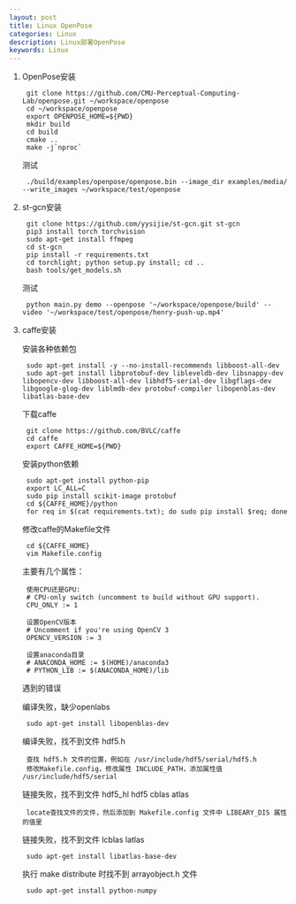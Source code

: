 ```yaml
---
layout: post
title: Linux OpenPose
categories: Linux
description: Linux部署OpenPose
keywords: Linux
---
```


1. OpenPose安装

   ```
    git clone https://github.com/CMU-Perceptual-Computing-Lab/openpose.git ~/workspace/openpose
    cd ~/workspace/openpose
    export OPENPOSE_HOME=${PWD}
    mkdir build
    cd build
    cmake ..
    make -j`nproc`
   ```

    测试

   ```
    ./build/examples/openpose/openpose.bin --image_dir examples/media/ --write_images ~/workspace/test/openpose
   ```

1. st-gcn安装

   ```
    git clone https://github.com/yysijie/st-gcn.git st-gcn
    pip3 install torch torchvision
    sudo apt-get install ffmpeg
    cd st-gcn
    pip install -r requirements.txt
    cd torchlight; python setup.py install; cd ..
    bash tools/get_models.sh
   ```

    测试

   ```
    python main.py demo --openpose '~/workspace/openpose/build' --video '~/workspace/test/openpose/henry-push-up.mp4'
   ```

1. caffe安装

    安装各种依赖包

   ```
    sudo apt-get install -y --no-install-recommends libboost-all-dev
    sudo apt-get install libprotobuf-dev libleveldb-dev libsnappy-dev libopencv-dev libboost-all-dev libhdf5-serial-dev libgflags-dev libgoogle-glog-dev liblmdb-dev protobuf-compiler libopenblas-dev libatlas-base-dev
   ```

    下载caffe

   ```
    git clone https://github.com/BVLC/caffe
    cd caffe
    export CAFFE_HOME=${PWD}
   ```

    安装python依赖

   ```
    sudo apt-get install python-pip
    export LC_ALL=C
    sudo pip install scikit-image protobuf
    cd ${CAFFE_HOME}/python
    for req in $(cat requirements.txt); do sudo pip install $req; done
   ```

    修改caffe的Makefile文件

   ```
    cd ${CAFFE_HOME}
    vim Makefile.config
   ```

    主要有几个属性：

   ```
    使用CPU还是GPU: 
    # CPU-only switch (uncomment to build without GPU support).
    CPU_ONLY := 1
    
    设置OpenCV版本
    # Uncomment if you're using OpenCV 3
    OPENCV_VERSION := 3
    
    设置anaconda目录
    # ANACONDA_HOME := $(HOME)/anaconda3
    # PYTHON_LIB := $(ANACONDA_HOME)/lib
   ```

    遇到的错误

    编译失败，缺少openlabs

   ```
    sudo apt-get install libopenblas-dev
   ```

    编译失败，找不到文件 hdf5.h

   ```
    查找 hdf5.h 文件的位置，例如在 /usr/include/hdf5/serial/hdf5.h
    修改Makefile.config，修改属性 INCLUDE_PATH，添加属性值 /usr/include/hdf5/serial
   ```

    链接失败，找不到文件 hdf5_hl hdf5 cblas atlas

   ```
    locate查找文件的文件，然后添加到 Makefile.config 文件中 LIBEARY_DIS 属性的值里
   ```

    链接失败，找不到文件 lcblas latlas

   ```
    sudo apt-get install libatlas-base-dev
   ```

    执行 make distribute 时找不到 arrayobject.h 文件

   ```
    sudo apt-get install python-numpy
   ```
